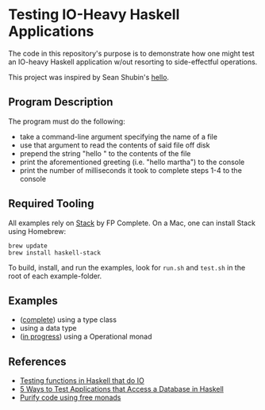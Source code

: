 # Testing IO-Heavy Haskell Applications

The code in this repository's purpose is to demonstrate how one might test an
IO-heavy Haskell application w/out resorting to side-effectful operations.

This project was inspired by Sean Shubin's [hello](https://github.com/SeanShubin/hello).

## Program Description

The program must do the following:

* take a command-line argument specifying the name of a file
* use that argument to read the contents of said file off disk
* prepend the string "hello " to the contents of the file
* print the aforementioned greeting (i.e. "hello martha") to the console
* print the number of milliseconds it took to complete steps 1-4 to the console

## Required Tooling

All examples rely on [Stack](https://github.com/commercialhaskell/stack) by FP
Complete. On a Mac, one can install Stack using Homebrew:

```
brew update
brew install haskell-stack
```

To build, install, and run the examples, look for `run.sh` and `test.sh` in the
root of each example-folder.

## Examples

* ([complete](https://github.com/laser/haskell-testing-stubbing-io/tree/master/type-class)) using a type class
* using a data type
* ([in progress](https://github.com/laser/haskell-testing-stubbing-io/tree/master/operational-monad)) using a Operational monad

## References

* [Testing functions in Haskell that do IO](http://stackoverflow.com/a/7374754)
* [5 Ways to Test Applications that Access a Database in Haskell](http://functor.tokyo/blog/2015-11-20-testing-db-access)
* [Purify code using free monads](http://www.haskellforall.com/2012/07/purify-code-using-free-monads.html)

